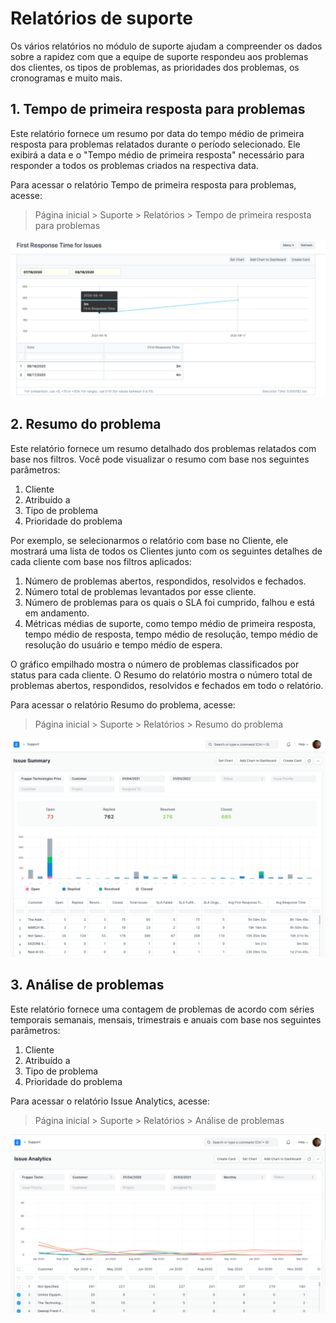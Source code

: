 # Relatórios de suporte



Os vários relatórios no módulo de suporte ajudam a compreender os dados sobre a rapidez com que a equipe de suporte respondeu aos problemas dos clientes, os tipos de problemas, as prioridades dos problemas, os cronogramas e muito mais.


## 1. Tempo de primeira resposta para problemas


Este relatório fornece um resumo por data do tempo médio de primeira resposta para problemas relatados durante o período selecionado. Ele exibirá a data e o "Tempo médio de primeira resposta" necessário para responder a todos os problemas criados na respectiva data.


Para acessar o relatório Tempo de primeira resposta para problemas, acesse:
> Página inicial > Suporte > Relatórios > Tempo de primeira resposta para problemas


![Tempo de primeira resposta para problemas](/files/first-response-time.png)


## 2. Resumo do problema


Este relatório fornece um resumo detalhado dos problemas relatados com base nos filtros. Você pode visualizar o resumo com base nos seguintes parâmetros:


1. Cliente
2. Atribuído a
3. Tipo de problema
4. Prioridade do problema


Por exemplo, se selecionarmos o relatório com base no Cliente, ele mostrará uma lista de todos os Clientes junto com os seguintes detalhes de cada cliente com base nos filtros aplicados:


1. Número de problemas abertos, respondidos, resolvidos e fechados.
2. Número total de problemas levantados por esse cliente.
3. Número de problemas para os quais o SLA foi cumprido, falhou e está em andamento.
4. Métricas médias de suporte, como tempo médio de primeira resposta, tempo médio de resposta, tempo médio de resolução, tempo médio de resolução do usuário e tempo médio de espera.


O gráfico empilhado mostra o número de problemas classificados por status para cada cliente. O Resumo do relatório mostra o número total de problemas abertos, respondidos, resolvidos e fechados em todo o relatório.


Para acessar o relatório Resumo do problema, acesse:
> Página inicial > Suporte > Relatórios > Resumo do problema


![Resumo do problema](/files/issue-summary-report.png)


## 3. Análise de problemas


Este relatório fornece uma contagem de problemas de acordo com séries temporais semanais, mensais, trimestrais e anuais com base nos seguintes parâmetros:


1. Cliente
2. Atribuído a
3. Tipo de problema
4. Prioridade do problema


Para acessar o relatório Issue Analytics, acesse:
> Página inicial > Suporte > Relatórios > Análise de problemas


![Issue Analytics](/files/issue-analytics.png)



